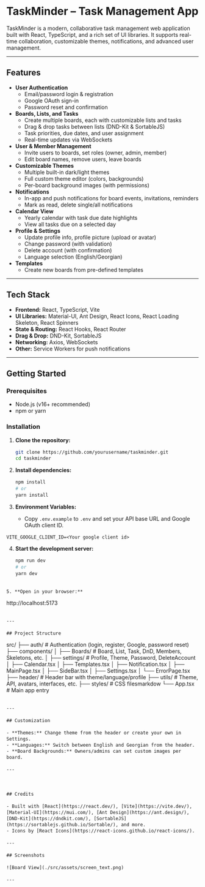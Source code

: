# TaskMinder – Task Management App

TaskMinder is a modern, collaborative task management web application built with React, TypeScript, and a rich set of UI libraries. It supports real-time collaboration, customizable themes, notifications, and advanced user management.

---

## Features

- **User Authentication**
  - Email/password login & registration
  - Google OAuth sign-in
  - Password reset and confirmation
- **Boards, Lists, and Tasks**
  - Create multiple boards, each with customizable lists and tasks
  - Drag & drop tasks between lists (DND-Kit & SortableJS)
  - Task priorities, due dates, and user assignment
  - Real-time updates via WebSockets
- **User & Member Management**
  - Invite users to boards, set roles (owner, admin, member)
  - Edit board names, remove users, leave boards
- **Customizable Themes**
  - Multiple built-in dark/light themes
  - Full custom theme editor (colors, backgrounds)
  - Per-board background images (with permissions)
- **Notifications**
  - In-app and push notifications for board events, invitations, reminders
  - Mark as read, delete single/all notifications
- **Calendar View**
  - Yearly calendar with task due date highlights
  - View all tasks due on a selected day
- **Profile & Settings**
  - Update profile info, profile picture (upload or avatar)
  - Change password (with validation)
  - Delete account (with confirmation)
  - Language selection (English/Georgian)
- **Templates**
  - Create new boards from pre-defined templates

---

## Tech Stack

- **Frontend:** React, TypeScript, Vite
- **UI Libraries:** Material-UI, Ant Design, React Icons, React Loading Skeleton, React Spinners
- **State & Routing:** React Hooks, React Router
- **Drag & Drop:** DND-Kit, SortableJS
- **Networking:** Axios, WebSockets
- **Other:** Service Workers for push notifications

---

## Getting Started

### Prerequisites

- Node.js (v16+ recommended)
- npm or yarn

### Installation

1. **Clone the repository:**

   ```bash
   git clone https://github.com/yourusername/taskminder.git
   cd taskminder
   ```

2. **Install dependencies:**

   ```bash
   npm install
   # or
   yarn install
   ```

3. **Environment Variables:**
   - Copy `.env.example` to `.env` and set your API base URL and Google OAuth client ID.

  ```
  VITE_GOOGLE_CLIENT_ID=<Your google client id>
  ```

4. **Start the development server:**
   ```bash
   npm run dev
   # or
   yarn dev
  ```

5. **Open in your browser:**
   ```
   http://localhost:5173
   ```

---

## Project Structure

```
src/
  ├── auth/                # Authentication (login, register, Google, password reset)
  ├── components/
  │     ├── Boards/        # Board, List, Task, DnD, Members, Skeletons, etc.
  │     ├── settings/      # Profile, Theme, Password, DeleteAccount
  │     ├── Calendar.tsx
  │     ├── Templates.tsx
  │     ├── Notification.tsx
  │     ├── MainPage.tsx
  │     ├── SideBar.tsx
  │     ├── Settings.tsx
  │     └── ErrorPage.tsx
  ├── header/              # Header bar with theme/language/profile
  ├── utils/               # Theme, API, avatars, interfaces, etc.
  ├── styles/              # CSS filesmarkdow
  └── App.tsx              # Main app entry
```

---

## Customization

- **Themes:** Change theme from the header or create your own in Settings.
- **Languages:** Switch between English and Georgian from the header.
- **Board Backgrounds:** Owners/admins can set custom images per board.

---



## Credits

- Built with [React](https://react.dev/), [Vite](https://vite.dev/), [Material-UI](https://mui.com/), [Ant Design](https://ant.design/), [DND-Kit](https://dndkit.com/), [SortableJS](https://sortablejs.github.io/Sortable/), and more.
- Icons by [React Icons](https://react-icons.github.io/react-icons/).

---

## Screenshots

![Board View](./src/assets/screen_text.png)

---
